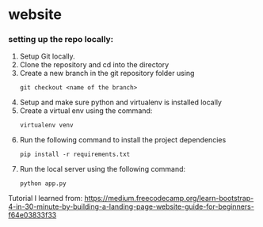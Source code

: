 # website 

### setting up the repo locally:
1. Setup Git locally.
2. Clone the repository and cd into the directory
3. Create a new branch in the git repository folder using
    ```
    git checkout <name of the branch>
4. Setup and make sure python and virtualenv is installed locally
5. Create a virtual env using the command:
    ``` 
    virtualenv venv
6. Run the following command to install the project dependencies
    ```
    pip install -r requirements.txt
7. Run the local server using the following command:
    ``` 
    python app.py

Tutorial I learned from: https://medium.freecodecamp.org/learn-bootstrap-4-in-30-minute-by-building-a-landing-page-website-guide-for-beginners-f64e03833f33
